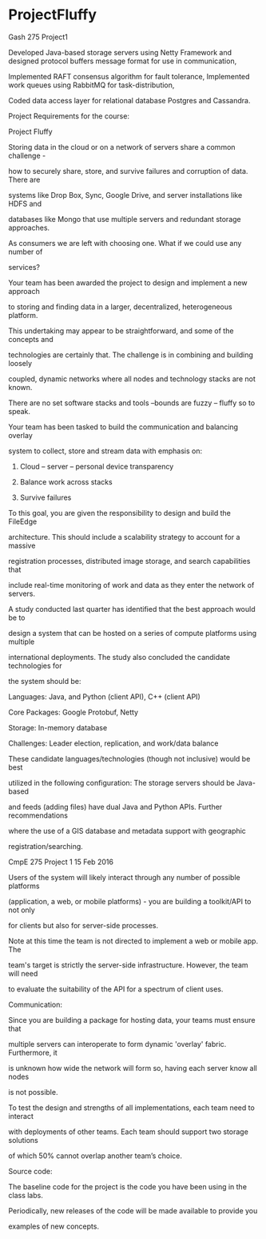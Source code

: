 # ProjectFluffy
Gash 275 Project1

Developed Java-based storage servers using Netty Framework and designed protocol buffers message format for use in communication,

Implemented RAFT consensus algorithm for fault tolerance, Implemented work queues using RabbitMQ for task-distribution,

Coded data access layer for relational database Postgres and Cassandra.		



Project Requirements for the course:


Project Fluffy

Storing data in the cloud or on a network of servers share a common challenge -

how to securely share, store, and survive failures and corruption of data. There are

systems like Drop Box, Sync, Google Drive, and server installations like HDFS and

databases like Mongo that use multiple servers and redundant storage approaches.

As consumers we are left with choosing one. What if we could use any number of

services?

Your team has been awarded the project to design and implement a new approach

to storing and finding data in a larger, decentralized, heterogeneous platform.

This undertaking may appear to be straightforward, and some of the concepts and

technologies are certainly that. The challenge is in combining and building loosely

coupled, dynamic networks where all nodes and technology stacks are not known.

There are no set software stacks and tools –bounds are fuzzy – fluffy so to speak.

Your team has been tasked to build the communication and balancing overlay

system to collect, store and stream data with emphasis on:

1. Cloud – server – personal device transparency

2. Balance work across stacks

3. Survive failures

To this goal, you are given the responsibility to design and build the FileEdge

architecture. This should include a scalability strategy to account for a massive

registration processes, distributed image storage, and search capabilities that

include real-time monitoring of work and data as they enter the network of servers.

A study conducted last quarter has identified that the best approach would be to

design a system that can be hosted on a series of compute platforms using multiple

international deployments. The study also concluded the candidate technologies for

the system should be:

Languages: Java, and Python (client API), C++ (client API)

Core Packages: Google Protobuf, Netty

Storage: In-memory database

Challenges: Leader election, replication, and work/data balance

These candidate languages/technologies (though not inclusive) would be best

utilized in the following configuration: The storage servers should be Java-based

and feeds (adding files) have dual Java and Python APIs. Further recommendations

where the use of a GIS database and metadata support with geographic

registration/searching.

CmpE 275 Project 1 15 Feb 2016

Users of the system will likely interact through any number of possible platforms

(application, a web, or mobile platforms) - you are building a toolkit/API to not only

for clients but also for server-side processes.

Note at this time the team is not directed to implement a web or mobile app. The

team's target is strictly the server-side infrastructure. However, the team will need

to evaluate the suitability of the API for a spectrum of client uses.

Communication:

Since you are building a package for hosting data, your teams must ensure that

multiple servers can interoperate to form dynamic 'overlay' fabric. Furthermore, it

is unknown how wide the network will form so, having each server know all nodes

is not possible.

To test the design and strengths of all implementations, each team need to interact

with deployments of other teams. Each team should support two storage solutions

of which 50% cannot overlap another team’s choice.

Source code:

The baseline code for the project is the code you have been using in the class labs.

Periodically, new releases of the code will be made available to provide you

examples of new concepts.
